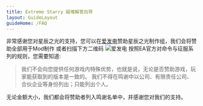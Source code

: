 ```yaml
---
title: Extreme Starry 疑难解答向导
layout: GuideLayout
guideHome: /FAQ
---
```


非常感谢您对星辰之光的支持，您可以在[爱发电](https://afdian.net/a/ExtremeStarry)赞助星辰之光制作组，我们会将赞助全部用于Mod制作
或者扫描下方二维码
![爱发电](./afdian.jpg)
按照EA官方对命令与征服系列的规则，您需要知道:

> 我们不会向您提供任何游戏内特殊优势，也就是说，无论是否赞助游戏，玩家能获取到的版本是一致的。
> 我们不得在鸣谢中以公司、有限责任公司、合伙企业等身份列出；只能列出个人。

无论金额大小，我们都会将赞助者列入鸣谢名单中，并感谢您对我们的支持。
